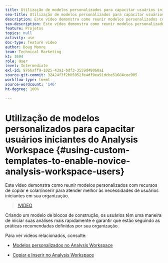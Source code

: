 ```yaml
---
title: Utilização de modelos personalizados para capacitar usuários iniciantes do Analysis Workspace
seo-title: Utilização de modelos personalizados para capacitar usuários iniciantes do Analysis Workspace
description: Este vídeo demonstra como reunir modelos personalizados com recursos de copiar e colar/inserir para atender melhor às necessidades de usuários iniciantes em sua organização.
seo-description: Este vídeo demonstra como reunir modelos personalizados com recursos de copiar e colar/inserir para atender melhor às necessidades de usuários iniciantes em sua organização.
feature: Projetos
topics: null
activity: use
doc-type: feature video
author: Doug Moore
team: Technical Marketing
kt: 1694
role: User
level: Intermediate
exl-id: 9766aff9-1025-43a1-bdf3-3559d48060a1
source-git-commit: 32424f3f2b05952fe4df9ea91dcbe51684cee905
workflow-type: tm+mt
source-wordcount: '146'
ht-degree: 100%

---
```


# Utilização de modelos personalizados para capacitar usuários iniciantes do Analysis Workspace {#using-custom-templates-to-enable-novice-analysis-workspace-users}

Este vídeo demonstra como reunir modelos personalizados com recursos de copiar e colar/inserir para atender melhor às necessidades de usuários iniciantes em sua organização.

>[!VIDEO](https://video.tv.adobe.com/v/23234/?quality=12)

Criando um modelo de blocos de construção, os usuários têm uma maneira de iniciar suas análises mais rapidamente e garantir que estão seguindo as práticas recomendadas definidas por sua organização.

Para ver vídeos relacionados, consulte:

* [Modelos personalizados no Analysis Workspace](https://experienceleague.adobe.com/docs/analytics-learn/tutorials/analysis-workspace/analysis-workspace-basics/create-manage-custom-templates-in-analysis-workspace.html?lang=pt-BR#analysis-workspace)

* [Copiar e Inserir no Analysis Workspace](https://experienceleague.adobe.com/docs/analytics-learn/tutorials/analysis-workspace/navigating-workspace-projects/copy-insert-analysis-workspace.html?lang=pt-BR#analysis-workspace)
